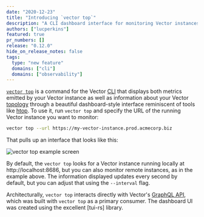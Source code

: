 ```yaml
---
date: "2020-12-23"
title: "Introducing `vector top`"
description: "A CLI dashboard interface for monitoring Vector instances."
authors: ["lucperkins"]
featured: true
pr_numbers: []
release: "0.12.0"
hide_on_release_notes: false
tags:
  type: "new feature"
  domains: ["cli"]
  domains: ["observability"]
---
```


[`vector top`][top] is a command for the Vector [CLI] that displays both metrics emitted by your Vector instance as well
as information about your Vector [topology] through a beautiful dashboard-style interface reminiscent of tools like
[htop]. To use it, run `vector top` and specify the URL of the running Vector instance you want to monitor:

```bash
vector top --url https://my-vector-instance.prod.acmecorp.biz
```

That pulls up an interface that looks like this:

![vector top example screen](/img/blog/vector-top.png)

By default, the `vector top` looks for a Vector instance running locally at http://localhost:8686, but you can also
monitor remote instances, as in the example above. The information displayed updates every second by default, but you
can adjust that using the `--interval` flag.

Architecturally, `vector top` interacts directly with Vector's [GraphQL API][api], which was built with `vector top` as
a primary consumer. The dashboard UI was created using the excellent [tui-rs] library.

[api]: /docs/reference/api
[cli]: /docs/reference/cli
[htop]: https://htop.dev
[top]: /docs/reference/cli/#top
[topology]: /docs/about/concepts/#topology
[tui]: https://docs.rs/tui
